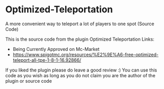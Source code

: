 # Optimized-Teleportation
A more convenient way to teleport a lot of players to one spot (Source Code)

This is the source code from the plugin Optimized Teleportation
Links:
  - Being Currently Approved on Mc-Market
  - https://www.spigotmc.org/resources/%E2%9E%A6-free-optimized-teleport-all-tpe-1-8-1-16.92866/
  
If you liked the plugin please do leave a good review :)
You can use this code as you wish as long as you do not claim you are the author of the plugin or source code

